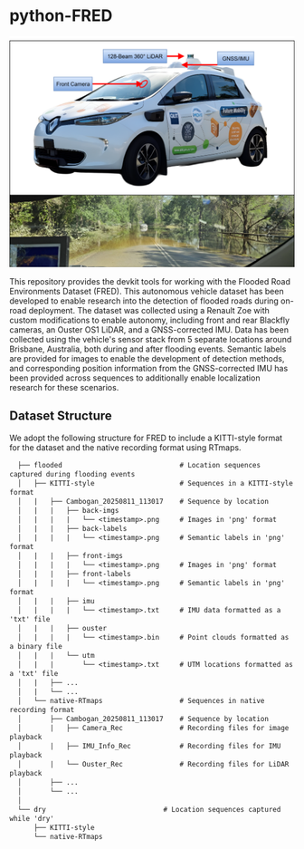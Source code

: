 # python-FRED  
<!--  ![Zoe 2 img](assets/Zoe2-FRED.svg)  -->
<p align="center">
  <img src="assets/Zoe2-FRED.svg" alt="Zoe 2 img">
</p>  
This repository provides the devkit tools for working with the Flooded Road Environments Dataset (FRED). This autonomous vehicle dataset has been developed to enable research into the detection of flooded roads during on-road deployment. The dataset was collected using a Renault Zoe with custom modifications to enable autonomy, including front and rear Blackfly cameras, an Ouster OS1 LiDAR, and a GNSS-corrected IMU. Data has been collected using the vehicle's sensor stack from 5 separate locations around Brisbane, Australia, both during and after flooding events. Semantic labels are provided for images to enable the development of detection methods, and corresponding position information from the GNSS-corrected IMU has been provided across sequences to additionally enable localization research for these scenarios.

## Dataset Structure  
We adopt the following structure for FRED to include a KITTI-style format for the dataset and the native recording format using RTmaps.  
```
  ├── flooded                             # Location sequences captured during flooding events
  │   ├── KITTI-style                     # Sequences in a KITTI-style format
  │   |   ├── Cambogan_20250811_113017    # Sequence by location
  │   |   |   ├── back-imgs
  │   |   |   |   └── <timestamp>.png     # Images in 'png' format
  │   |   |   ├── back-labels
  │   |   |   |   └── <timestamp>.png     # Semantic labels in 'png' format
  │   |   |   ├── front-imgs
  │   |   |   |   └── <timestamp>.png     # Images in 'png' format
  │   |   |   ├── front-labels
  │   |   |   |   └── <timestamp>.png     # Semantic labels in 'png' format
  │   |   |   ├── imu
  │   |   |   |   └── <timestamp>.txt     # IMU data formatted as a 'txt' file
  │   |   |   ├── ouster
  │   |   |   |   └── <timestamp>.bin     # Point clouds formatted as a binary file
  │   |   |   └── utm
  │   |   |       └── <timestamp>.txt     # UTM locations formatted as a 'txt' file
  │   |   ├── ...
  │   |   └── ...
  │   └── native-RTmaps                   # Sequences in native recording format
  │       ├── Cambogan_20250811_113017    # Sequence by location
  │       |   ├── Camera_Rec              # Recording files for image playback
  │       |   ├── IMU_Info_Rec            # Recording files for IMU playback
  │       |   └── Ouster_Rec              # Recording files for LiDAR playback
  │       ├── ...
  │       └── ...
  │
  └── dry                             # Location sequences captured while 'dry'
      ├── KITTI-style                     
      └── native-RTmaps              
```  
